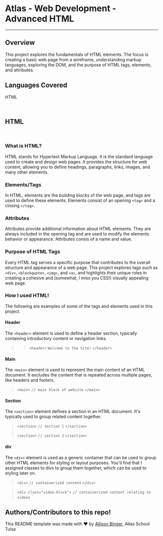 # Atlas - Web Development - Advanced HTML
***

## Overview
This project explores the fundamentals of HTML elements. The focus is creating a basic web page from a wireframe, understanding markup languages, exploring the DOM, and the purpose of HTML tags, elements, and attributes.

## Languages Covered
HTML

&nbsp;
&nbsp;

## HTML
&nbsp;
### What is HTML?
HTML stands for Hypertext Markup Language. It is the standard language used to create and design web pages. It provides the structure for web content, allowing you to define headings, paragraphs, links, images, and many other elements.
&nbsp;

### Elements/Tags
In HTML, elements are the building blocks of the web page, and tags are used to define these elements. Elements consist of an opening `<tag>` and a closing `</tag>`.
&nbsp;

### Attributes
Attributes provide additional information about HTML elements. They are always included in the opening tag and are used to modify the elements behavior or appearance. Attributes consis of a name and value.
&nbsp;

### Purpose of HTML Tags
Every HTML tag serves a specific purpose that contributes to the overall structure and appearance of a web page. This project explores tags such as `<div>`, `<blockquote>`, `<img>`, and `<a>`, and highlights their unique roles in creating a cohesive and (somewhat, I miss you CSS!) visually appealing web page.

### How I used HTML!
The following are examples of some of the tags and elements used in this project.


#### Header
The `<header>` element is used to define a header section, typically containing introductory content or navigation links.

>> `<header>`
>> 	`Welcome to the Site!`
>> `</header>`
&nbsp;

#### Main
The `<main>` element is used to represent the main content of an HTML document. It excludes the content that is repeated across multiple pages, like headers and footers.

> `<main>`
> 		`// main block of website`
> `</main>`
&nbsp;

#### Section
The `<section>` element defines a section in an HTML document. It's typically used to group related content together.

> `<section>`
> 		`// section 1`
> `</section>`
>
> `<section>`
> 		`// section 2`
> `</section>`
&nbsp;

#### div
The `<div>` element is used as a generic container that can be used to group other HTML elements for styling or layout purposes. You'll find that I assigned classes to divs to group them together, which can be used to styling later on.

> `<div>`
> 		`// containerized content`
> `</div>`

> `<div class="video-block">`
> 		`// containerized content relating to videos
> `</div>`
&nbsp;








## Authors/Contributors to this repo!
This README template was made with :heart: by [Allison Binger](https://github.com/allisonabinger), Atlas School Tulsa
